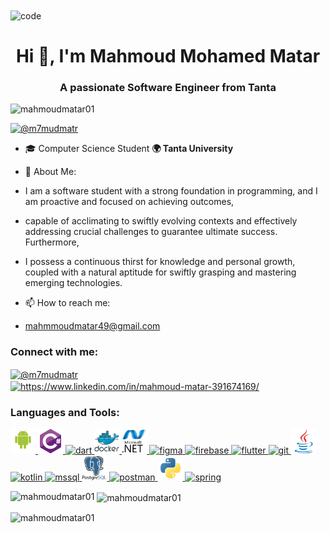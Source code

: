  <img src="https://www.talent-101.com/hubfs/software%20engineer%20v2_circuit%20blog.png" alt="code" width="900" height="300" align="center"/>

<h1 align="center">Hi 👋, I'm Mahmoud Mohamed Matar</h1>
<h3 align="center">A passionate Software Engineer from Tanta</h3>

<p align="left"> <img src="https://komarev.com/ghpvc/?username=mahmoudmatar01&label=Profile%20views&color=0e75b6&style=flat" alt="mahmoudmatar01" /> </p>

<p align="left"> <a href="https://twitter.com/@m7mudmatr" target="blank"><img src="https://img.shields.io/twitter/follow/@m7mudmatr?logo=twitter&style=for-the-badge" alt="@m7mudmatr" /></a> </p>

- 🎓 Computer Science Student **🌍 Tanta University**

- 💬 About Me:
- I am a software student with a strong foundation in programming, and I am proactive and focused on achieving outcomes,
-  capable of acclimating to swiftly evolving contexts and effectively addressing crucial challenges to guarantee ultimate success. Furthermore,
-   I possess a continuous thirst for knowledge and personal growth, coupled with a natural aptitude for swiftly grasping and mastering emerging technologies.

- 📫 How to reach me:
-  mahmmoudmatar49@gmail.com

<h3 align="left">Connect with me:</h3>
<p align="left">
<a href="https://twitter.com/@m7mudmatr" target="blank"><img align="center" src="https://raw.githubusercontent.com/rahuldkjain/github-profile-readme-generator/master/src/images/icons/Social/twitter.svg" alt="@m7mudmatr" height="30" width="40" /></a>
<a href="https://linkedin.com/in/https://www.linkedin.com/in/mahmoud-matar-391674169/" target="blank"><img align="center" src="https://raw.githubusercontent.com/rahuldkjain/github-profile-readme-generator/master/src/images/icons/Social/linked-in-alt.svg" alt="https://www.linkedin.com/in/mahmoud-matar-391674169/" height="30" width="40" /></a>
</p>

<h3 align="left">Languages and Tools:</h3>
<p align="left"> <a href="https://developer.android.com" target="_blank" rel="noreferrer"> <img src="https://raw.githubusercontent.com/devicons/devicon/master/icons/android/android-original-wordmark.svg" alt="android" width="40" height="40"/> </a> <a href="https://www.w3schools.com/cs/" target="_blank" rel="noreferrer"> <img src="https://raw.githubusercontent.com/devicons/devicon/master/icons/csharp/csharp-original.svg" alt="csharp" width="40" height="40"/> </a> <a href="https://dart.dev" target="_blank" rel="noreferrer"> <img src="https://www.vectorlogo.zone/logos/dartlang/dartlang-icon.svg" alt="dart" width="40" height="40"/> </a> <a href="https://www.docker.com/" target="_blank" rel="noreferrer"> <img src="https://raw.githubusercontent.com/devicons/devicon/master/icons/docker/docker-original-wordmark.svg" alt="docker" width="40" height="40"/> </a> <a href="https://dotnet.microsoft.com/" target="_blank" rel="noreferrer"> <img src="https://raw.githubusercontent.com/devicons/devicon/master/icons/dot-net/dot-net-original-wordmark.svg" alt="dotnet" width="40" height="40"/> </a> <a href="https://www.figma.com/" target="_blank" rel="noreferrer"> <img src="https://www.vectorlogo.zone/logos/figma/figma-icon.svg" alt="figma" width="40" height="40"/> </a> <a href="https://firebase.google.com/" target="_blank" rel="noreferrer"> <img src="https://www.vectorlogo.zone/logos/firebase/firebase-icon.svg" alt="firebase" width="40" height="40"/> </a> <a href="https://flutter.dev" target="_blank" rel="noreferrer"> <img src="https://www.vectorlogo.zone/logos/flutterio/flutterio-icon.svg" alt="flutter" width="40" height="40"/> </a> <a href="https://git-scm.com/" target="_blank" rel="noreferrer"> <img src="https://www.vectorlogo.zone/logos/git-scm/git-scm-icon.svg" alt="git" width="40" height="40"/> </a> <a href="https://www.java.com" target="_blank" rel="noreferrer"> <img src="https://raw.githubusercontent.com/devicons/devicon/master/icons/java/java-original.svg" alt="java" width="40" height="40"/> </a> <a href="https://kotlinlang.org" target="_blank" rel="noreferrer"> <img src="https://www.vectorlogo.zone/logos/kotlinlang/kotlinlang-icon.svg" alt="kotlin" width="40" height="40"/> </a> <a href="https://www.microsoft.com/en-us/sql-server" target="_blank" rel="noreferrer"> <img src="https://www.svgrepo.com/show/303229/microsoft-sql-server-logo.svg" alt="mssql" width="40" height="40"/> </a> <a href="https://www.postgresql.org" target="_blank" rel="noreferrer"> <img src="https://raw.githubusercontent.com/devicons/devicon/master/icons/postgresql/postgresql-original-wordmark.svg" alt="postgresql" width="40" height="40"/> </a> <a href="https://postman.com" target="_blank" rel="noreferrer"> <img src="https://www.vectorlogo.zone/logos/getpostman/getpostman-icon.svg" alt="postman" width="40" height="40"/> </a> <a href="https://www.python.org" target="_blank" rel="noreferrer"> <img src="https://raw.githubusercontent.com/devicons/devicon/master/icons/python/python-original.svg" alt="python" width="40" height="40"/> </a> <a href="https://spring.io/" target="_blank" rel="noreferrer"> <img src="https://www.vectorlogo.zone/logos/springio/springio-icon.svg" alt="spring" width="40" height="40"/> </a> </p>

<p><img align="left" src="https://github-readme-stats.vercel.app/api/top-langs?username=mahmoudmatar01&show_icons=true&locale=en&layout=compact" alt="mahmoudmatar01" /></p>

<p>&nbsp;<img align="center" src="https://github-readme-stats.vercel.app/api?username=mahmoudmatar01&show_icons=true&locale=en" alt="mahmoudmatar01" /></p>

<p><img align="center" src="https://github-readme-streak-stats.herokuapp.com/?user=mahmoudmatar01&" alt="mahmoudmatar01" /></p>
